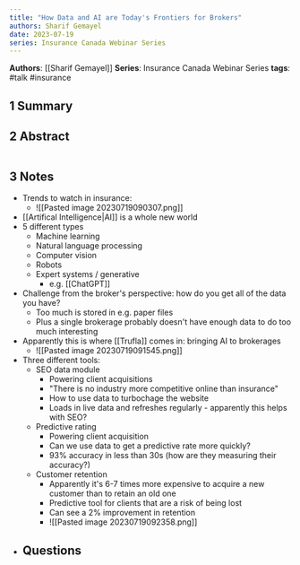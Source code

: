 ```yaml
---
title: "How Data and AI are Today's Frontiers for Brokers"
authors: Sharif Gemayel
date: 2023-07-19
series: Insurance Canada Webinar Series
---
```



**Authors**: [[Sharif Gemayel]]
**Series**: Insurance Canada Webinar Series
**tags**: #talk #insurance

## 1 Summary

## 2 Abstract
```

```

## 3 Notes
- Trends to watch in insurance: 
	- ![[Pasted image 20230719090307.png]]
- [[Artifical Intelligence|AI]] is a whole new world
- 5 different types
	- Machine learning
	- Natural language processing
	- Computer vision
	- Robots
	- Expert systems / generative
		- e.g. [[ChatGPT]]
- Challenge from the broker's perspective: how do you get all of the data you have?
	- Too much is stored in e.g. paper files
	- Plus a single brokerage probably doesn't have enough data to do too much interesting
- Apparently this is where [[Trufla]] comes in: bringing AI to brokerages
	- ![[Pasted image 20230719091545.png]]
- Three different tools:
	- SEO data module
		- Powering client acquisitions
		- "There is no industry more competitive online than insurance"
		- How to use data to turbochage the website
		- Loads in live data and refreshes regularly - apparently this helps with SEO?
	- Predictive rating
		- Powering client acquisition
		- Can we use data to get a predictive rate more quickly?
		- 93% accuracy in less than 30s (how are they measuring their accuracy?)
	- Customer retention
		- Apparently it's 6-7 times more expensive to acquire a new customer than to retain an old one
		- Predictive tool for clients that are a risk of being lost
		- Can see a 2% improvement in retention
		- ![[Pasted image 20230719092358.png]]
- Questions
	- 
